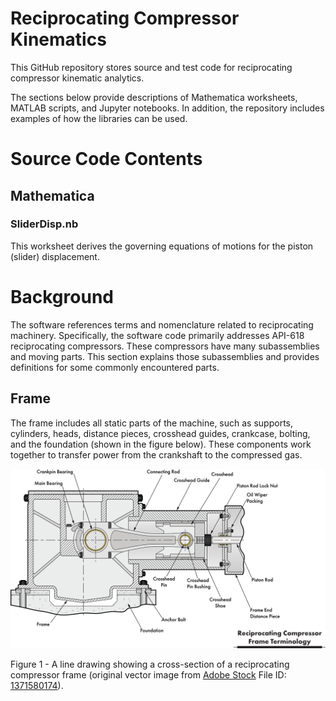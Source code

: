 # Reciprocating Compressor Kinematics

This GitHub repository stores source and test code for reciprocating compressor kinematic analytics.

The sections below provide descriptions of Mathematica worksheets, MATLAB scripts, and Jupyter notebooks. In addition, the repository includes examples of how the libraries can be used.

# Source Code Contents

## Mathematica

### SliderDisp.nb

This worksheet derives the governing equations of motions for the piston (slider) displacement.

# Background

The software references terms and nomenclature related to reciprocating machinery. Specifically, the software code primarily addresses API-618 reciprocating compressors. These compressors have many subassemblies and moving parts. This section explains those subassemblies and provides definitions for some commonly encountered parts.

## Frame

The frame includes all static parts of the machine, such as supports, cylinders, heads, distance pieces, crosshead guides, crankcase, bolting, and the foundation (shown in the figure below). These components work together to transfer power from the crankshaft to the compressed gas.

![](media/1c20a2239f40be390b352920cb177ff1.png)

Figure 1 - A line drawing showing a cross-section of a reciprocating compressor frame (original vector image from [Adobe Stock](https://stock.adobe.com/) File ID: [1371580174](https://stock.adobe.com/stock-photo/id/1371580174?asset_id=1371580174)).
